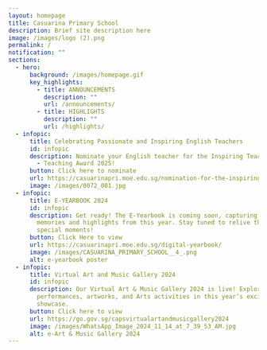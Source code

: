```yaml
---
layout: homepage
title: Casuarina Primary School
description: Brief site description here
image: /images/logo (2).png
permalink: /
notification: ""
sections:
  - hero:
      background: /images/homepage.gif
      key_highlights:
        - title: ANNOUNCEMENTS
          description: ""
          url: /announcements/
        - title: HIGHLIGHTS
          description: ""
          url: /highlights/
  - infopic:
      title: Celebrating Passionate and Inspiring English Teachers
      id: infopic
      description: Nominate your English teacher for the Inspiring Teacher of English
        - Teaching Award 2025!
      button: Click here to nominate
      url: https://casuarinapri.moe.edu.sg/nomination-for-the-inspiring-teacher-of-english-teaching-award/
      image: /images/0072_001.jpg
  - infopic:
      title: E-YEARBOOK 2024
      id: infopic
      description: Get ready! The E-Yearbook is coming soon, capturing all the amazing
        memories and highlights from this year. Stay tuned to relive those
        special moments!
      button: Click Here to view
      url: https://casuarinapri.moe.edu.sg/digital-yearbook/
      image: /images/CASUARINA_PRIMARY_SCHOOL__4_.png
      alt: e-yearbook poster
  - infopic:
      title: Virtual Art and Music Gallery 2024
      id: infopic
      description: Our Virtual Art & Music Gallery 2024 is live! Explore students'
        performances, artworks, and Arts activities in this year’s exciting
        showcase.
      button: Click here to view
      url: https://go.gov.sg/capsvirtualartandmusicgallery2024
      image: /images/WhatsApp_Image_2024_11_14_at_7_39_53_AM.jpg
      alt: e-Art & Music Gallery 2024
---
```

